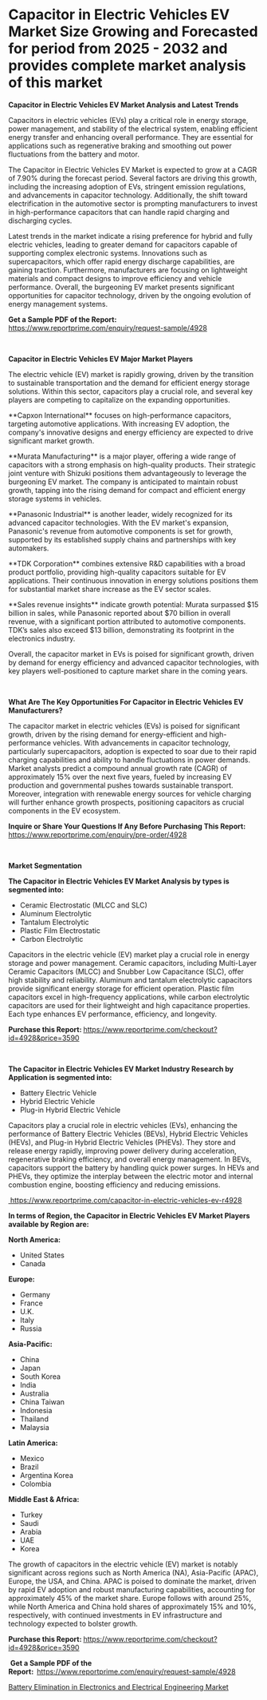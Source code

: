 <p><h1>Capacitor in Electric Vehicles EV Market Size Growing and Forecasted for period from 2025 - 2032 and provides complete market analysis of this market</h1></p><p><strong>Capacitor in Electric Vehicles EV Market Analysis and Latest Trends</strong></p>
<p><p>Capacitors in electric vehicles (EVs) play a critical role in energy storage, power management, and stability of the electrical system, enabling efficient energy transfer and enhancing overall performance. They are essential for applications such as regenerative braking and smoothing out power fluctuations from the battery and motor.</p><p>The Capacitor in Electric Vehicles EV Market is expected to grow at a CAGR of 7.90% during the forecast period. Several factors are driving this growth, including the increasing adoption of EVs, stringent emission regulations, and advancements in capacitor technology. Additionally, the shift toward electrification in the automotive sector is prompting manufacturers to invest in high-performance capacitors that can handle rapid charging and discharging cycles.</p><p>Latest trends in the market indicate a rising preference for hybrid and fully electric vehicles, leading to greater demand for capacitors capable of supporting complex electronic systems. Innovations such as supercapacitors, which offer rapid energy discharge capabilities, are gaining traction. Furthermore, manufacturers are focusing on lightweight materials and compact designs to improve efficiency and vehicle performance. Overall, the burgeoning EV market presents significant opportunities for capacitor technology, driven by the ongoing evolution of energy management systems.</p></p>
<p><strong>Get a Sample PDF of the Report:&nbsp;</strong> <a href="https://www.reportprime.com/enquiry/request-sample/4928?utm_campaign=2792&utm_medium=2&utm_source=Github&utm_content=ia&utm_term=24032025&utm_id=capacitor-in-electric-vehicles-ev">https://www.reportprime.com/enquiry/request-sample/4928</a></p>
<p>&nbsp;</p>
<p><strong>Capacitor in Electric Vehicles EV Major Market Players</strong></p>
<p><p>The electric vehicle (EV) market is rapidly growing, driven by the transition to sustainable transportation and the demand for efficient energy storage solutions. Within this sector, capacitors play a crucial role, and several key players are competing to capitalize on the expanding opportunities. </p><p>**Capxon International** focuses on high-performance capacitors, targeting automotive applications. With increasing EV adoption, the company's innovative designs and energy efficiency are expected to drive significant market growth.</p><p>**Murata Manufacturing** is a major player, offering a wide range of capacitors with a strong emphasis on high-quality products. Their strategic joint venture with Shizuki positions them advantageously to leverage the burgeoning EV market. The company is anticipated to maintain robust growth, tapping into the rising demand for compact and efficient energy storage systems in vehicles.</p><p>**Panasonic Industrial** is another leader, widely recognized for its advanced capacitor technologies. With the EV market's expansion, Panasonic's revenue from automotive components is set for growth, supported by its established supply chains and partnerships with key automakers.</p><p>**TDK Corporation** combines extensive R&D capabilities with a broad product portfolio, providing high-quality capacitors suitable for EV applications. Their continuous innovation in energy solutions positions them for substantial market share increase as the EV sector scales.</p><p>**Sales revenue insights** indicate growth potential: Murata surpassed $15 billion in sales, while Panasonic reported about $70 billion in overall revenue, with a significant portion attributed to automotive components. TDK’s sales also exceed $13 billion, demonstrating its footprint in the electronics industry. </p><p>Overall, the capacitor market in EVs is poised for significant growth, driven by demand for energy efficiency and advanced capacitor technologies, with key players well-positioned to capture market share in the coming years.</p></p>
<p>&nbsp;</p>
<p><strong>What Are The Key Opportunities For Capacitor in Electric Vehicles EV Manufacturers?</strong></p>
<p><p>The capacitor market in electric vehicles (EVs) is poised for significant growth, driven by the rising demand for energy-efficient and high-performance vehicles. With advancements in capacitor technology, particularly supercapacitors, adoption is expected to soar due to their rapid charging capabilities and ability to handle fluctuations in power demands. Market analysts predict a compound annual growth rate (CAGR) of approximately 15% over the next five years, fueled by increasing EV production and governmental pushes towards sustainable transport. Moreover, integration with renewable energy sources for vehicle charging will further enhance growth prospects, positioning capacitors as crucial components in the EV ecosystem.</p></p>
<p><strong>Inquire or Share Your Questions If Any Before Purchasing This Report:</strong> <a href="https://www.reportprime.com/enquiry/pre-order/4928?utm_campaign=2792&utm_medium=2&utm_source=Github&utm_content=ia&utm_term=24032025&utm_id=capacitor-in-electric-vehicles-ev">https://www.reportprime.com/enquiry/pre-order/4928</a></p>
<p>&nbsp;</p>
<p><strong>Market Segmentation</strong></p>
<p><strong>The Capacitor in Electric Vehicles EV Market Analysis by types is segmented into:</strong></p>
<p><ul><li>Ceramic Electrostatic (MLCC and SLC)</li><li>Aluminum Electrolytic</li><li>Tantalum Electrolytic</li><li>Plastic Film Electrostatic</li><li>Carbon Electrolytic</li></ul></p>
<p><p>Capacitors in the electric vehicle (EV) market play a crucial role in energy storage and power management. Ceramic capacitors, including Multi-Layer Ceramic Capacitors (MLCC) and Snubber Low Capacitance (SLC), offer high stability and reliability. Aluminum and tantalum electrolytic capacitors provide significant energy storage for efficient operation. Plastic film capacitors excel in high-frequency applications, while carbon electrolytic capacitors are used for their lightweight and high capacitance properties. Each type enhances EV performance, efficiency, and longevity.</p></p>
<p><strong>Purchase this Report:&nbsp;</strong><a href="https://www.reportprime.com/checkout?id=4928&price=3590&utm_campaign=2792&utm_medium=2&utm_source=Github&utm_content=ia&utm_term=24032025&utm_id=capacitor-in-electric-vehicles-ev">https://www.reportprime.com/checkout?id=4928&price=3590</a></p>
<p>&nbsp;</p>
<p><strong>The Capacitor in Electric Vehicles EV Market Industry Research by Application is segmented into:</strong></p>
<p><ul><li>Battery Electric Vehicle</li><li>Hybrid Electric Vehicle</li><li>Plug-in Hybrid Electric Vehicle</li></ul></p>
<p><p>Capacitors play a crucial role in electric vehicles (EVs), enhancing the performance of Battery Electric Vehicles (BEVs), Hybrid Electric Vehicles (HEVs), and Plug-in Hybrid Electric Vehicles (PHEVs). They store and release energy rapidly, improving power delivery during acceleration, regenerative braking efficiency, and overall energy management. In BEVs, capacitors support the battery by handling quick power surges. In HEVs and PHEVs, they optimize the interplay between the electric motor and internal combustion engine, boosting efficiency and reducing emissions.</p></p>
<p><a href="https://www.reportprime.com/capacitor-in-electric-vehicles-ev-r4928?utm_campaign=2792&utm_medium=2&utm_source=Github&utm_content=ia&utm_term=24032025&utm_id=capacitor-in-electric-vehicles-ev">&nbsp;https://www.reportprime.com/capacitor-in-electric-vehicles-ev-r4928</a></p>
<p><strong>In terms of Region, the Capacitor in Electric Vehicles EV Market Players available by Region are:</strong></p>
<p>
    <p> <strong> North America: </strong>
        <ul>
            <li>United States</li>
            <li>Canada</li>
        </ul>
        </p> 
    <p> <strong> Europe: </strong>
        <ul>
            <li>Germany</li>
            <li>France</li>
            <li>U.K.</li>
            <li>Italy</li>
            <li>Russia</li>
        </ul>
        </p> 
    <p> <strong> Asia-Pacific: </strong>
        <ul>
            <li>China</li>
            <li>Japan</li>
            <li>South Korea</li>
            <li>India</li>
            <li>Australia</li>
            <li>China Taiwan</li>
            <li>Indonesia</li>
            <li>Thailand</li>
            <li>Malaysia</li>
        </ul>
        </p> 
    <p> <strong> Latin America: </strong>
        <ul>
            <li>Mexico</li>
            <li>Brazil</li>
            <li>Argentina Korea</li>
            <li>Colombia</li>
        </ul>
        </p> 
    <p> <strong> Middle East & Africa: </strong>
        <ul>
            <li>Turkey</li>
            <li>Saudi</li>
            <li>Arabia</li>
            <li>UAE</li>
            <li>Korea</li>
        </ul>
    </p>
    </p>
<p><p>The growth of capacitors in the electric vehicle (EV) market is notably significant across regions such as North America (NA), Asia-Pacific (APAC), Europe, the USA, and China. APAC is poised to dominate the market, driven by rapid EV adoption and robust manufacturing capabilities, accounting for approximately 45% of the market share. Europe follows with around 25%, while North America and China hold shares of approximately 15% and 10%, respectively, with continued investments in EV infrastructure and technology expected to bolster growth.</p></p>
<p><strong>Purchase this Report: </strong><a href="https://www.reportprime.com/checkout?id=4928&price=3590&utm_campaign=2792&utm_medium=2&utm_source=Github&utm_content=ia&utm_term=24032025&utm_id=capacitor-in-electric-vehicles-ev">https://www.reportprime.com/checkout?id=4928&price=3590</a></p>
<p>&nbsp;<strong>Get a Sample PDF of the Report:&nbsp;&nbsp;</strong><a href="https://www.reportprime.com/enquiry/request-sample/4928?utm_campaign=2792&utm_medium=2&utm_source=Github&utm_content=ia&utm_term=24032025&utm_id=capacitor-in-electric-vehicles-ev">https://www.reportprime.com/enquiry/request-sample/4928</a></p>
<p><strong></strong></p>
<p><p><a href="https://github.com/organophelia8282/Market-Research-Report-List-1/blob/main/battery-elimination-in-electronics-and-electrical-engineering-market.md?utm_campaign=2792&utm_medium=2&utm_source=Github&utm_content=ia&utm_term=24032025&utm_id=capacitor-in-electric-vehicles-ev">Battery Elimination in Electronics and Electrical Engineering Market</a></p></p>